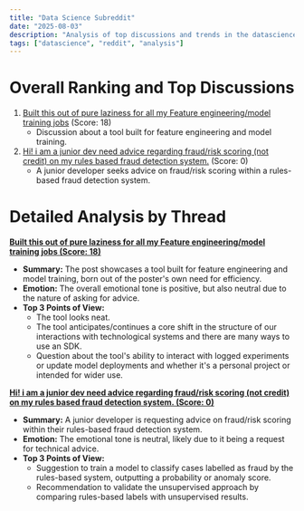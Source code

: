 ```yaml
---
title: "Data Science Subreddit"
date: "2025-08-03"
description: "Analysis of top discussions and trends in the datascience subreddit"
tags: ["datascience", "reddit", "analysis"]
---
```


# Overall Ranking and Top Discussions
1.  [Built this out of pure laziness for all my Feature engineering/model training jobs](https://i.redd.it/jh3mhg0p0sgf1.jpeg) (Score: 18)
    *   Discussion about a tool built for feature engineering and model training.
2.  [Hi! i am a junior dev need advice regarding fraud/risk scoring (not credit) on my rules based fraud detection system.](https://www.reddit.com/r/datascience/comments/1mgrvsh/hi_i_am_a_junior_dev_need_advice_regarding/) (Score: 0)
    *   A junior developer seeks advice on fraud/risk scoring within a rules-based fraud detection system.

# Detailed Analysis by Thread
**[Built this out of pure laziness for all my Feature engineering/model training jobs (Score: 18)](https://i.redd.it/jh3mhg0p0sgf1.jpeg)**
*  **Summary:** The post showcases a tool built for feature engineering and model training, born out of the poster's own need for efficiency.
*  **Emotion:** The overall emotional tone is positive, but also neutral due to the nature of asking for advice.
*  **Top 3 Points of View:**
    *   The tool looks neat.
    *   The tool anticipates/continues a core shift in the structure of our interactions with technological systems and there are many ways to use an SDK.
    *   Question about the tool's ability to interact with logged experiments or update model deployments and whether it's a personal project or intended for wider use.

**[Hi! i am a junior dev need advice regarding fraud/risk scoring (not credit) on my rules based fraud detection system. (Score: 0)](https://www.reddit.com/r/datascience/comments/1mgrvsh/hi_i_am_a_junior_dev_need_advice_regarding/)**
*  **Summary:** A junior developer is requesting advice on fraud/risk scoring within their rules-based fraud detection system.
*  **Emotion:** The emotional tone is neutral, likely due to it being a request for technical advice.
*  **Top 3 Points of View:**
    *   Suggestion to train a model to classify cases labelled as fraud by the rules-based system, outputting a probability or anomaly score.
    *   Recommendation to validate the unsupervised approach by comparing rules-based labels with unsupervised results.
